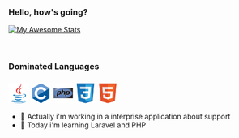 ### Hello, how's going?
[![My Awesome Stats](https://awesome-github-stats.azurewebsites.net/user-stats/MatheusRCapanema?cardType=github&theme=github-dark&Title=FFFFFF&Text=FFFFFF)](https://git.io/awesome-stats-card)


<div style="display: inline_block"><br>
  <h3>Dominated Languages<h3>
  <img align="center" alt="Mkvl-JS" height="40" width="40" src="https://github.com/devicons/devicon/blob/master/icons/java/java-original.svg">
  <img align="center" alt="Mkvl-C" height="40" width="40" src="https://github.com/devicons/devicon/blob/master/icons/c/c-original.svg"> 
  <img align="center" alt="Mkvl-PHP" height="40" width="40" src="https://github.com/devicons/devicon/blob/master/icons/php/php-original.svg">
  <img align="center" alt="Mkvl-CSS" height="40" width="40" src="https://github.com/devicons/devicon/blob/master/icons/css3/css3-original.svg">
  <img align="center" alt="Mkvl-HTML" height="40" width="40" src="https://github.com/devicons/devicon/blob/master/icons/html5/html5-original.svg">
  
  
</div>


- 🔭 Actually i'm working in a interprise application about support
- 🌱 Today i'm learning Laravel and PHP


